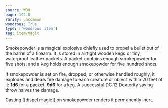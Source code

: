 ```yaml
---
source: WDH
page: 192.0
rarity: uncommon
wondrous: True
type: ['wondrous item']
tag: item/magic
---
```


Smokepowder is a magical explosive chiefly used to propel a bullet out of the barrel of a firearm. It is stored in airtight wooden kegs or tiny, waterproof leather packets. A packet contains enough smokepowder for five shots, and a keg holds enough smokepowder for five hundred shots.

If smokepowder is set on fire, dropped, or otherwise handled roughly, it explodes and deals fire damage to each creature or object within 20 feet of it: **1d6** for a packet, **9d6** for a keg. A successful DC 12 Dexterity saving throw halves the damage.

Casting [[dispel magic]] on smokepowder renders it permanently inert.


